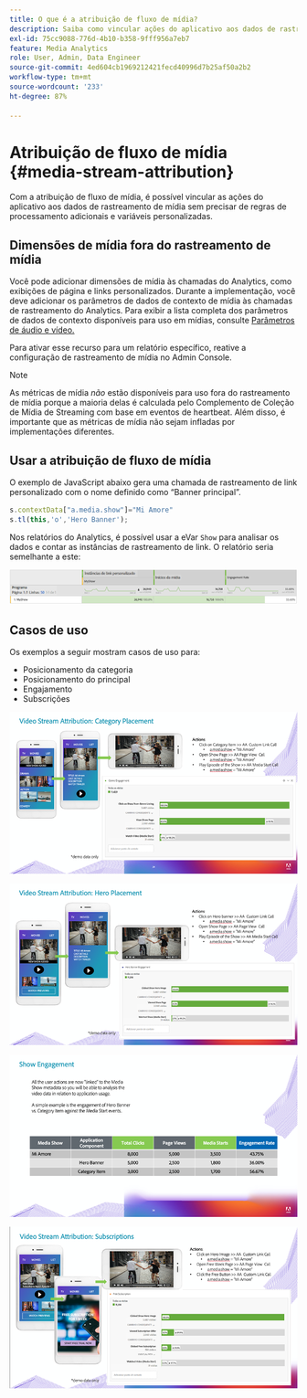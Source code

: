 ```yaml
---
title: O que é a atribuição de fluxo de mídia?
description: Saiba como vincular ações do aplicativo aos dados de rastreamento de mídia sem precisar de regras de processamento adicionais e variáveis personalizadas.
exl-id: 75cc9088-776d-4b10-b358-9fff956a7eb7
feature: Media Analytics
role: User, Admin, Data Engineer
source-git-commit: 4ed604cb1969212421fecd40996d7b25af50a2b2
workflow-type: tm+mt
source-wordcount: '233'
ht-degree: 87%

---
```


# Atribuição de fluxo de mídia {#media-stream-attribution}

Com a atribuição de fluxo de mídia, é possível vincular as ações do aplicativo aos dados de rastreamento de mídia sem precisar de regras de processamento adicionais e variáveis personalizadas.

## Dimensões de mídia fora do rastreamento de mídia

Você pode adicionar dimensões de mídia às chamadas do Analytics, como exibições de página e links personalizados. Durante a implementação, você deve adicionar os parâmetros de dados de contexto de mídia às chamadas de rastreamento do Analytics. Para exibir a lista completa dos parâmetros de dados de contexto disponíveis para uso em mídias, consulte [Parâmetros de áudio e vídeo.](/help/implementation/variables/audio-video-parameters.md)

Para ativar esse recurso para um relatório específico, reative a configuração de rastreamento de mídia no Admin Console.

>[!NOTE]
>
>As métricas de mídia _não_ estão disponíveis para uso fora do rastreamento de mídia porque a maioria delas é calculada pelo Complemento de Coleção de Mídia de Streaming com base em eventos de heartbeat. Além disso, é importante que as métricas de mídia não sejam infladas por implementações diferentes.

## Usar a atribuição de fluxo de mídia

O exemplo de JavaScript abaixo gera uma chamada de rastreamento de link personalizado com o nome definido como “Banner principal”.

```javascript
s.contextData["a.media.show"]="Mi Amore"
s.tl(this,'o','Hero Banner');
```

Nos relatórios do Analytics, é possível usar a eVar `Show` para analisar os dados e contar as instâncias de rastreamento de link. O relatório seria semelhante a este:

![](/assets/myShow-rpt-1.png)

## Casos de uso

Os exemplos a seguir mostram casos de uso para:

* Posicionamento da categoria
* Posicionamento do principal
* Engajamento
* Subscrições

![](/assets/vid-stream-attr-category.png)

![](/assets/vid-stream-attr-hero.png)

![](/assets/show-engagement.png)

![](/assets/vid-stream-attr-subs.png)
